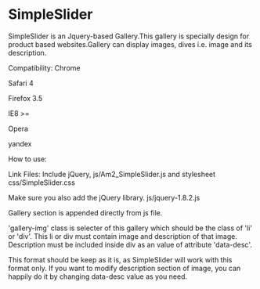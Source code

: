 SimpleSlider
===============

SimpleSlider is an Jquery-based Gallery.This gallery is specially design for product based websites.Gallery can display images, dives i.e. image and its description.


Compatibility:
Chrome

Safari 4

Firefox 3.5

IE8 >=

Opera

yandex

How to use:

Link Files: 
Include jQuery, js/Am2_SimpleSlider.js and stylesheet css/SimpleSlider.css

Make sure you also add the jQuery library.
js/jquery-1.8.2.js



Gallery section is appended directly from js file.

'gallery-img' class is selecter of this gallery which should be the class of 'li' or 'div'.
This li or div must contain image and description of that image.
Description must be included inside div as an value of attribute 'data-desc'.

This format should be keep as it is, as SimpleSlider will work with this format only.
If you want to modify description section of image, you can happily do it by changing data-desc value as you need.




